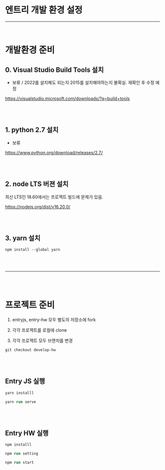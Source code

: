 # 엔트리 개발 환경 설정

<hr>﻿

# 개발환경 준비

## 0. Visual Studio Build Tools 설치

- 보류 / 2022를 설치해도 되는지 2015를 설치해야하는지 불확실. 재확인 후 수정 예정

https://visualstudio.microsoft.com/downloads/?q=build+tools

<br><br>

## 1. python 2.7 설치

- 보류

https://www.python.org/download/releases/2.7/

<br><br>

## 2. node LTS 버젼 설치

최신 LTS인 18.60에서는 프로젝트 빌드에 문제가 있음.

https://nodejs.org/dist/v16.20.0/

<br><br>

## 3. yarn 설치


```ps
npm install --global yarn
```

<br><br><hr><br><br>

# 프로젝트 준비


1. entryjs, entry-hw 모두 별도의 저장소에 fork



2. 각각 프로젝트를 로컬에 clone



3. 각각 프로젝트 모두 브랜치를 변경


```ps
git checkout develop-hw
```

<br><br>

## Entry JS 실행

```ps
yarn installl
```

```ps
yarn run serve
```

<br><br>

## Entry HW 실행

```ps
npm installl
```

```ps
npm run setting
```

```ps
npm run start
```
